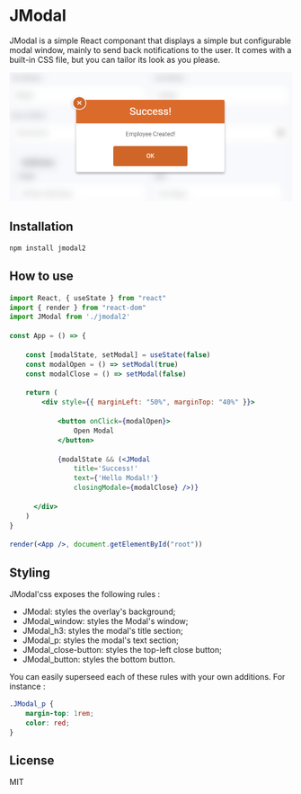 # JModal

JModal is a simple React componant that displays a simple but configurable modal window, mainly to send back notifications to the user. It comes with a built-in CSS file, but you can tailor its look as you please.

![ScreenShot](https://github.com/jujunantes/JModal/raw/master/src/medias/capture.png)

## Installation

```bash
npm install jmodal2
```

## How to use

```jsx
import React, { useState } from "react"
import { render } from "react-dom"
import JModal from './jmodal2'

const App = () => {

    const [modalState, setModal] = useState(false)
    const modalOpen = () => setModal(true)
    const modalClose = () => setModal(false)

    return (
        <div style={{ marginLeft: "50%", marginTop: "40%" }}>
    
            <button onClick={modalOpen}>
                Open Modal
            </button>
            
            {modalState && (<JModal
                title='Success!'
                text={'Hello Modal!'}
                closingModale={modalClose} />)}
        
      </div>
    )
}

render(<App />, document.getElementById("root"))
```

## Styling

JModal'css exposes the following rules :

- JModal: styles the overlay's background;
- JModal_window: styles the Modal's window;
- JModal_h3: styles the modal's title section;
- JModal_p: styles the modal's text section;
- JModal_close-button: styles the top-left close button;
- JModal_button: styles the bottom button.

You can easily superseed each of these rules with your own additions. For instance :

```css
.JModal_p {
	margin-top: 1rem;
	color: red;
}
```

## License

MIT